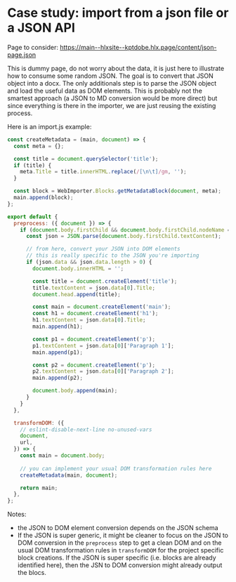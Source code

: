 # Case study: import from a json file or a JSON API

Page to consider: https://main--hlxsite--kptdobe.hlx.page/content/json-page.json

This is dummy page, do not worry about the data, it is just here to illustrate how to consume some random JSON.
The goal is to convert that JSON object into a docx. The only additionals step is to parse the JSON object and load the useful data as DOM elements. This is probably not the smartest approach (a JSON to MD conversion would be more direct) but since everything is there in the importer, we are just reusing the existing process.

Here is an import.js example:

```js
const createMetadata = (main, document) => {
  const meta = {};

  const title = document.querySelector('title');
  if (title) {
    meta.Title = title.innerHTML.replace(/[\n\t]/gm, '');
  }

  const block = WebImporter.Blocks.getMetadataBlock(document, meta);
  main.append(block);
};

export default {
  preprocess: ({ document }) => {
    if (document.body.firstChild && document.body.firstChild.nodeName === 'PRE') {
      const json = JSON.parse(document.body.firstChild.textContent);

      // from here, convert your JSON into DOM elements
      // this is really specific to the JSON you're importing
      if (json.data && json.data.length > 0) {
        document.body.innerHTML = '';

        const title = document.createElement('title');
        title.textContent = json.data[0].Title;
        document.head.append(title);

        const main = document.createElement('main');
        const h1 = document.createElement('h1');
        h1.textContent = json.data[0].Title;
        main.append(h1);

        const p1 = document.createElement('p');
        p1.textContent = json.data[0]['Paragraph 1'];
        main.append(p1);

        const p2 = document.createElement('p');
        p2.textContent = json.data[0]['Paragraph 2'];
        main.append(p2);

        document.body.append(main);
      }
    }
  },

  transformDOM: ({
    // eslint-disable-next-line no-unused-vars
    document,
    url,
  }) => {
    const main = document.body;
    
    // you can implement your usual DOM transformation rules here
    createMetadata(main, document);

    return main;
  },
};
```

Notes:
- the JSON to DOM element conversion depends on the JSON schema
- If the JSON is super generic, it might be cleaner to focus on the JSON to DOM conversion in the `preprocess` step to get a clean DOM and on the usual DOM transformation rules in `transformDOM` for the project specific block creations. If the JSON is super specific (i.e. blocks are already identified here), then the JSN to DOM conversion might already output the blocs.
